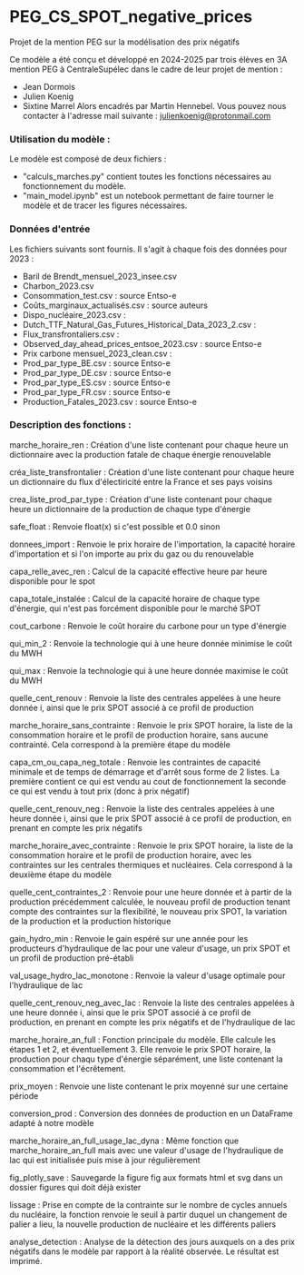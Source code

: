 # PEG_CS_SPOT_negative_prices
Projet de la mention PEG sur la modélisation des prix négatifs

Ce modèle a été conçu et développé en 2024-2025 par trois élèves en 3A mention PEG à CentraleSupélec dans le cadre de leur projet de mention :
 - Jean Dormois 
 - Julien Koenig
 - Sixtine Marrel
Alors encadrés par Martin Hennebel.
Vous pouvez nous contacter à l'adresse mail suivante : julienkoenig@protonmail.com

### Utilisation du modèle :

Le modèle est composé de deux fichiers :
- "calculs_marches.py" contient toutes les fonctions nécessaires au fonctionnement du modèle.
- "main_model.ipynb" est un notebook permettant de faire tourner le modèle et de tracer les figures nécessaires.

### Données d'entrée

Les fichiers suivants sont fournis. Il s'agit à chaque fois des données pour 2023 :
- Baril de Brendt_mensuel_2023_insee.csv 
- Charbon_2023.csv 
- Consommation_test.csv : source Entso-e
- Coûts_marginaux_actualisés.csv : source auteurs
- Dispo_nucléaire_2023.csv : 
- Dutch_TTF_Natural_Gas_Futures_Historical_Data_2023_2.csv : 
- Flux_transfrontaliers.csv : 
- Observed_day_ahead_prices_entsoe_2023.csv : source Entso-e
- Prix carbone mensuel_2023_clean.csv : 
- Prod_par_type_BE.csv : source Entso-e
- Prod_par_type_DE.csv : source Entso-e
- Prod_par_type_ES.csv : source Entso-e
- Prod_par_type_FR.csv : source Entso-e
- Production_Fatales_2023.csv : source Entso-e

### Description des fonctions : 

marche_horaire_ren :
Création d'une liste contenant pour chaque heure un dictionnaire avec la production fatale de chaque énergie renouvelable

créa_liste_transfrontalier :
Création d\'une liste contenant pour chaque heure un dictionnaire du flux d'électiricité entre la France et ses pays voisins

crea_liste_prod_par_type : 
Création d'une liste contenant pour chaque heure un dictionnaire de la production de chaque type d'énergie

safe_float : 
Renvoie float(x) si c'est possible et 0.0 sinon

donnees_import : 
Renvoie le prix horaire de l'importation, la capacité horaire d'importation et si l'on importe au prix du gaz ou du renouvelable

capa_relle_avec_ren : 
Calcul de la capacité effective heure par heure disponible pour le spot

capa_totale_instalée : 
Calcul de la capacité horaire de chaque type d'énergie, qui n'est pas forcément disponible pour le marché SPOT

cout_carbone : 
Renvoie le coût horaire du carbone pour un type d'énergie

qui_min_2 : 
Renvoie la technologie qui à une heure donnée minimise le coût du MWH

qui_max : 
Renvoie la technologie qui à une heure donnée maximise le coût du MWH

quelle_cent_renouv : 
Renvoie la liste des centrales appelées à une heure donnée i, ainsi que le prix SPOT associé à ce profil de production

marche_horaire_sans_contrainte :
Renvoie le prix SPOT horaire, la liste de la consommation horaire et le profil de production horaire, sans aucune contrainté. Cela correspond à la première étape du modèle

capa_cm_ou_capa_neg_totale : 
Renvoie les contraintes de capacité minimale et de temps de démarrage et d'arrêt sous forme de 2 listes. La première contient ce qui est vendu au cout de fonctionnement la seconde ce qui est vendu à tout prix (donc à prix négatif)

quelle_cent_renouv_neg :
Renvoie la liste des centrales appelées à une heure donnée i, ainsi que le prix SPOT associé à ce profil de production, en prenant en compte les prix négatifs

marche_horaire_avec_contrainte : 
Renvoie le prix SPOT horaire, la liste de la consommation horaire et le profil de production horaire, avec les contraintes sur les centrales thermiques et nucléaires. Cela correspond à la deuxième étape du modèle

quelle_cent_contraintes_2 : 
Renvoie pour une heure donnée et à partir de la production précédemment calculée, le nouveau profil de production tenant compte des contraintes sur la flexibilité, le nouveau prix SPOT, la variation de la production et la production historique

gain_hydro_min :
Renvoie le gain espéré sur une année pour les producteurs d'hydraulique de lac pour une valeur d'usage, un prix SPOT et un profil de production pré-établi

val_usage_hydro_lac_monotone : 
Renvoie la valeur d'usage optimale pour l'hydraulique de lac

quelle_cent_renouv_neg_avec_lac : 
Renvoie la liste des centrales appelées à une heure donnée i, ainsi que le prix SPOT associé à ce profil de production, en prenant en compte les prix négatifs et de l'hydraulique de lac

marche_horaire_an_full :
Fonction principale du modèle. Elle calcule les étapes 1 et 2, et éventuellement 3. 
Elle renvoie le prix SPOT horaire, la production pour chaqu type d'énergie séparément, une liste contenant la consommation et l'écrêtement.

prix_moyen :
Renvoie une liste contenant le prix moyenné sur une certaine période

conversion_prod : 
Conversion des données de production en un DataFrame adapté à notre modèle

marche_horaire_an_full_usage_lac_dyna :
Même fonction que marche_horaire_an_full mais avec une valeur d'usage de l'hydraulique de lac qui est initialisée puis mise à jour régulièrement

fig_plotly_save : 
Sauvegarde la figure fig aux formats html et svg dans un dossier figures qui doit déjà exister

lissage :
Prise en compte de la contrainte sur le nombre de cycles annuels du nucléaire, la fonction renvoie le seuil à partir duquel un changement de palier a lieu, la nouvelle production de nucléaire et les différents paliers

analyse_detection :
Analyse de la détection des jours auxquels on a des prix négatifs dans le modèle par rapport à la réalité observée. Le résultat est imprimé.
